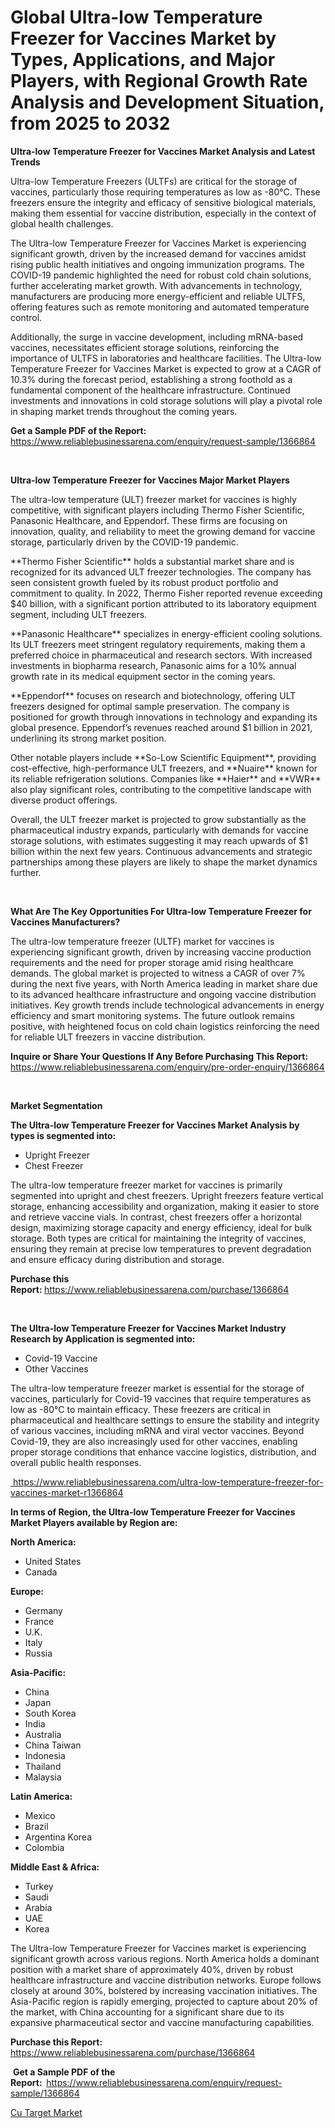 <p><h1>Global Ultra-low Temperature Freezer for Vaccines Market by Types, Applications, and Major Players, with Regional Growth Rate Analysis and Development Situation, from 2025 to 2032</h1></p><p><strong>Ultra-low Temperature Freezer for Vaccines Market Analysis and Latest Trends</strong></p>
<p><p>Ultra-low Temperature Freezers (ULTFs) are critical for the storage of vaccines, particularly those requiring temperatures as low as -80°C. These freezers ensure the integrity and efficacy of sensitive biological materials, making them essential for vaccine distribution, especially in the context of global health challenges.</p><p>The Ultra-low Temperature Freezer for Vaccines Market is experiencing significant growth, driven by the increased demand for vaccines amidst rising public health initiatives and ongoing immunization programs. The COVID-19 pandemic highlighted the need for robust cold chain solutions, further accelerating market growth. With advancements in technology, manufacturers are producing more energy-efficient and reliable ULTFS, offering features such as remote monitoring and automated temperature control.</p><p>Additionally, the surge in vaccine development, including mRNA-based vaccines, necessitates efficient storage solutions, reinforcing the importance of ULTFS in laboratories and healthcare facilities. The Ultra-low Temperature Freezer for Vaccines Market is expected to grow at a CAGR of 10.3% during the forecast period, establishing a strong foothold as a fundamental component of the healthcare infrastructure. Continued investments and innovations in cold storage solutions will play a pivotal role in shaping market trends throughout the coming years.</p></p>
<p><strong>Get a Sample PDF of the Report:&nbsp;</strong> <a href="https://www.reliablebusinessarena.com/enquiry/request-sample/1366864?utm_campaign=3344&utm_medium=2&utm_source=Github&utm_content=ia&utm_term=22032025&utm_id=ultra-low-temperature-freezer-for-vaccines">https://www.reliablebusinessarena.com/enquiry/request-sample/1366864</a></p>
<p>&nbsp;</p>
<p><strong>Ultra-low Temperature Freezer for Vaccines Major Market Players</strong></p>
<p><p>The ultra-low temperature (ULT) freezer market for vaccines is highly competitive, with significant players including Thermo Fisher Scientific, Panasonic Healthcare, and Eppendorf. These firms are focusing on innovation, quality, and reliability to meet the growing demand for vaccine storage, particularly driven by the COVID-19 pandemic.</p><p>**Thermo Fisher Scientific** holds a substantial market share and is recognized for its advanced ULT freezer technologies. The company has seen consistent growth fueled by its robust product portfolio and commitment to quality. In 2022, Thermo Fisher reported revenue exceeding $40 billion, with a significant portion attributed to its laboratory equipment segment, including ULT freezers.</p><p>**Panasonic Healthcare** specializes in energy-efficient cooling solutions. Its ULT freezers meet stringent regulatory requirements, making them a preferred choice in pharmaceutical and research sectors. With increased investments in biopharma research, Panasonic aims for a 10% annual growth rate in its medical equipment sector in the coming years.</p><p>**Eppendorf** focuses on research and biotechnology, offering ULT freezers designed for optimal sample preservation. The company is positioned for growth through innovations in technology and expanding its global presence. Eppendorf’s revenues reached around $1 billion in 2021, underlining its strong market position.</p><p>Other notable players include **So-Low Scientific Equipment**, providing cost-effective, high-performance ULT freezers, and **Nuaire** known for its reliable refrigeration solutions. Companies like **Haier** and **VWR** also play significant roles, contributing to the competitive landscape with diverse product offerings.</p><p>Overall, the ULT freezer market is projected to grow substantially as the pharmaceutical industry expands, particularly with demands for vaccine storage solutions, with estimates suggesting it may reach upwards of $1 billion within the next few years. Continuous advancements and strategic partnerships among these players are likely to shape the market dynamics further.</p></p>
<p>&nbsp;</p>
<p><strong>What Are The Key Opportunities For Ultra-low Temperature Freezer for Vaccines Manufacturers?</strong></p>
<p><p>The ultra-low temperature freezer (ULTF) market for vaccines is experiencing significant growth, driven by increasing vaccine production requirements and the need for proper storage amid rising healthcare demands. The global market is projected to witness a CAGR of over 7% during the next five years, with North America leading in market share due to its advanced healthcare infrastructure and ongoing vaccine distribution initiatives. Key growth trends include technological advancements in energy efficiency and smart monitoring systems. The future outlook remains positive, with heightened focus on cold chain logistics reinforcing the need for reliable ULT freezers in vaccine distribution.</p></p>
<p><strong>Inquire or Share Your Questions If Any Before Purchasing This Report:</strong> <a href="https://www.reliablebusinessarena.com/enquiry/pre-order-enquiry/1366864?utm_campaign=3344&utm_medium=2&utm_source=Github&utm_content=ia&utm_term=22032025&utm_id=ultra-low-temperature-freezer-for-vaccines">https://www.reliablebusinessarena.com/enquiry/pre-order-enquiry/1366864</a></p>
<p>&nbsp;</p>
<p><strong>Market Segmentation</strong></p>
<p><strong>The Ultra-low Temperature Freezer for Vaccines Market Analysis by types is segmented into:</strong></p>
<p><ul><li>Upright Freezer</li><li>Chest Freezer</li></ul></p>
<p><p>The ultra-low temperature freezer market for vaccines is primarily segmented into upright and chest freezers. Upright freezers feature vertical storage, enhancing accessibility and organization, making it easier to store and retrieve vaccine vials. In contrast, chest freezers offer a horizontal design, maximizing storage capacity and energy efficiency, ideal for bulk storage. Both types are critical for maintaining the integrity of vaccines, ensuring they remain at precise low temperatures to prevent degradation and ensure efficacy during distribution and storage.</p></p>
<p><strong>Purchase this Report:&nbsp;</strong><a href="https://www.reliablebusinessarena.com/purchase/1366864?utm_campaign=3344&utm_medium=2&utm_source=Github&utm_content=ia&utm_term=22032025&utm_id=ultra-low-temperature-freezer-for-vaccines">https://www.reliablebusinessarena.com/purchase/1366864</a></p>
<p>&nbsp;</p>
<p><strong>The Ultra-low Temperature Freezer for Vaccines Market Industry Research by Application is segmented into:</strong></p>
<p><ul><li>Covid-19 Vaccine</li><li>Other Vaccines</li></ul></p>
<p><p>The ultra-low temperature freezer market is essential for the storage of vaccines, particularly for Covid-19 vaccines that require temperatures as low as -80°C to maintain efficacy. These freezers are critical in pharmaceutical and healthcare settings to ensure the stability and integrity of various vaccines, including mRNA and viral vector vaccines. Beyond Covid-19, they are also increasingly used for other vaccines, enabling proper storage conditions that enhance vaccine logistics, distribution, and overall public health responses.</p></p>
<p><a href="https://www.reliablebusinessarena.com/ultra-low-temperature-freezer-for-vaccines-market-r1366864?utm_campaign=3344&utm_medium=2&utm_source=Github&utm_content=ia&utm_term=22032025&utm_id=ultra-low-temperature-freezer-for-vaccines">&nbsp;https://www.reliablebusinessarena.com/ultra-low-temperature-freezer-for-vaccines-market-r1366864</a></p>
<p><strong>In terms of Region, the Ultra-low Temperature Freezer for Vaccines Market Players available by Region are:</strong></p>
<p>
    <p> <strong> North America: </strong>
        <ul>
            <li>United States</li>
            <li>Canada</li>
        </ul>
        </p> 
    <p> <strong> Europe: </strong>
        <ul>
            <li>Germany</li>
            <li>France</li>
            <li>U.K.</li>
            <li>Italy</li>
            <li>Russia</li>
        </ul>
        </p> 
    <p> <strong> Asia-Pacific: </strong>
        <ul>
            <li>China</li>
            <li>Japan</li>
            <li>South Korea</li>
            <li>India</li>
            <li>Australia</li>
            <li>China Taiwan</li>
            <li>Indonesia</li>
            <li>Thailand</li>
            <li>Malaysia</li>
        </ul>
        </p> 
    <p> <strong> Latin America: </strong>
        <ul>
            <li>Mexico</li>
            <li>Brazil</li>
            <li>Argentina Korea</li>
            <li>Colombia</li>
        </ul>
        </p> 
    <p> <strong> Middle East & Africa: </strong>
        <ul>
            <li>Turkey</li>
            <li>Saudi</li>
            <li>Arabia</li>
            <li>UAE</li>
            <li>Korea</li>
        </ul>
    </p>
    </p>
<p><p>The Ultra-low Temperature Freezer for Vaccines market is experiencing significant growth across various regions. North America holds a dominant position with a market share of approximately 40%, driven by robust healthcare infrastructure and vaccine distribution networks. Europe follows closely at around 30%, bolstered by increasing vaccination initiatives. The Asia-Pacific region is rapidly emerging, projected to capture about 20% of the market, with China accounting for a significant share due to its expansive pharmaceutical sector and vaccine manufacturing capabilities.</p></p>
<p><strong>Purchase this Report: </strong><a href="https://www.reliablebusinessarena.com/purchase/1366864?utm_campaign=3344&utm_medium=2&utm_source=Github&utm_content=ia&utm_term=22032025&utm_id=ultra-low-temperature-freezer-for-vaccines">https://www.reliablebusinessarena.com/purchase/1366864</a></p>
<p>&nbsp;<strong>Get a Sample PDF of the Report:&nbsp;&nbsp;</strong><a href="https://www.reliablebusinessarena.com/enquiry/request-sample/1366864?utm_campaign=3344&utm_medium=2&utm_source=Github&utm_content=ia&utm_term=22032025&utm_id=ultra-low-temperature-freezer-for-vaccines">https://www.reliablebusinessarena.com/enquiry/request-sample/1366864</a></p>
<p><strong></strong></p>
<p><p><a href="https://github.com/oshrykauraj7/Market-Research-Report-List-1/blob/main/cu-target-market.md?utm_campaign=3344&utm_medium=2&utm_source=Github&utm_content=ia&utm_term=22032025&utm_id=ultra-low-temperature-freezer-for-vaccines">Cu Target Market</a></p></p>